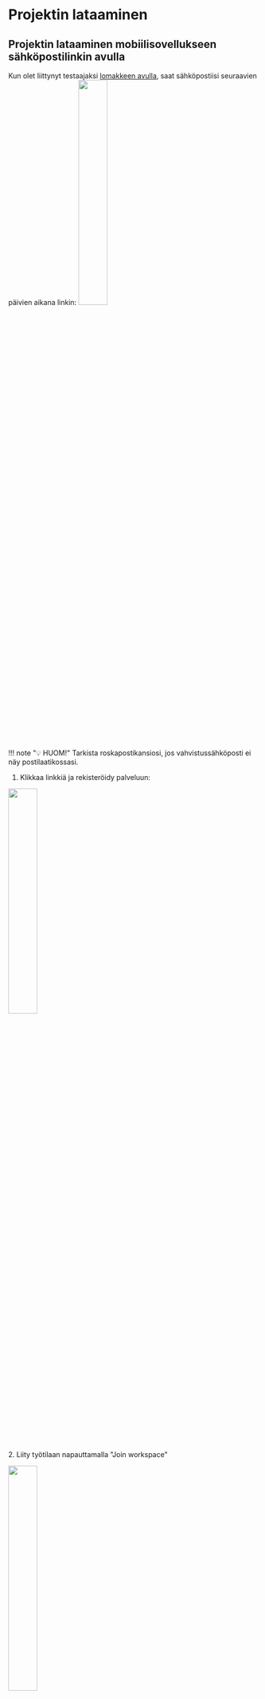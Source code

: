 # **Projektin lataaminen**

## **Projektin lataaminen mobiilisovellukseen sähköpostilinkin avulla**

Kun olet liittynyt testaajaksi [lomakkeen avulla](https://forms.gle/53ukXLJhRCDZmWAF9), saat sähköpostiisi seuraavien päivien aikana linkin:
<img src="img/projektin_lataaminen_qgisiin/sahkoposti_linkki.jpg" width="34%"/>

!!! note "💡 HUOM!" 
    Tarkista roskapostikansiosi, jos vahvistussähköposti ei näy postilaatikossasi.

1.  Klikkaa linkkiä ja rekisteröidy palveluun:

<img src="img/projektin_lataaminen_qgisiin/rekisteroityminen.jpg" width="34%"/><br>
2.  Liity työtilaan napauttamalla "Join workspace"

<img src="img/projektin_lataaminen_qgisiin/tyotilaan_liittyminen.jpg" width="34%"/><br>
3.  Avaa tämän jälkeen MerginMaps -sovellus puhelimessasi ja napauta oikean yläkulman ikonia:

<img src="img/aloitusnakyma.jpg" width="34%"/><br>
4.  Kirjaudu tämän jälkeen juuri luomillasi tunnuksillasi sisään:

<img src="img/kirjautuminen.jpg" width="34%"/><br>
5. Napauta tämän jälkeen alareunan ***Projektit***- kohtaa ja lataa eip-peltomappi- projekti

<iframe src="https://drive.google.com/file/d/15Y8Q-OHDhgEhV4rY7L_RVG6gBxOKRb9g/preview" width="50%" height="900" allowfullscreen="allowfullscreen">

</iframe>

## **Projektin lataaminen tietokoneelle QGIS-työpöytäsovellukseen**

QGIS on avoimen lähdekoodin paikkatieto-ohjelmisto, jonka avulla voit tarkastella, muokata ja analysoida kartta-aineistoja. Kun lataat projektin QGISiin, näet peltolohkosi kartalla ja voit käsitellä niihin liittyviä ominaisuustietoja myös ilman verkkoyhteyttä. Näin saat laajemmat työkalut käyttöön verrattuna MerginMaps-mobiilisovellukseen.

Jos haluat tarkastella projektia, lisätä georeferoituja karttoja ja muokkailla tallentamiasi tietoja tietokoneella toimi seuraavasti:

### **QGIS:n lataaminen ja asentaminen**

Mene QGISin viralliselle sivulle: <https://qgis.org/>

Valitse ***Download Now*** ja lataa versio käyttöjärjestelmällesi (Windows, Mac, Linux):

<img src="img/projektin_lataaminen_qgisiin/img1.png" width="79%"/>

Asenna QGIS seuraamalla asennusohjeita.

### **MerginMaps-lisäosan asentaminen QGISiin**

1.  Avaa QGIS

2.  Valitse ylävalikosta ***Lisäosat → Hallinnoi ja asenna lisäosia*****.**

3.  Kirjoita hakukenttään ***Mergin*****.**

4.  Valitse ***Mergin Maps*** ja klikkaa ***Asenna lisäosa*****.**

![](img/projektin_lataaminen_qgisiin/img2.png)

Kun asennus on valmis, lisäosa löytyy QGIS:n selain ikkunasta, jonka otsikko on *Mergin Maps*.

**Kirjautuminen MerginMaps-lisäosaan**

Avaa lisäosa valikosta: ***Lisäosat → Mergin Maps → Configure MerginMaps plugin*** -ikonista.

![](img/projektin_lataaminen_qgisiin/img3.png)

Tämän jälkeen ohjelma pyytää asettamaan uuden päätodennussalasanan QGISiin. Anna siihen haluamasi salasana ja laita se talteen.

![](img/projektin_lataaminen_qgisiin/img4.png)

Kirjaudu sisään Mergin-tililläsi.

Valitse **Save credentials***,* jos haluat että ohjelma muistaa tunnuksesi seuraavilla kerroilla.

![](img/projektin_lataaminen_qgisiin/img5.png)

Kun kirjaudut, lisäosa yhdistyy Mergin-tiliisi, ja voit nähdä projektisi listattuna.

**Projektin lataaminen QGIS:iin MerginMaps-lisäosalla**

1.  Avaa ***Mergin Maps*** -paneeli QGIS:ssä vasemman laidan selainosiosta.

2.  Paneelissa näet kaikki projektisi.

3.  Valitse projekti, jonka haluat ladata.

4.  Klikkaa ***Download*** ***projec**t* (Lataa projekti).

5.  Valitse kansio, johon projekti tallennetaan. Laita mieleen tämä sijainti. Tähän samaan sijaintiin tallennetaan myöhemmin [georeferoidut kuvat](https://gispocoding.github.io/eip-peltomappi/salaojakarttojen_georeferointi.html).

6.  QGIS avaa projektin ja siihen liittyvät aineistot automaattisesti.

![](img/projektin_lataaminen_qgisiin/mergin_maps_projektin_lataus.gif)
